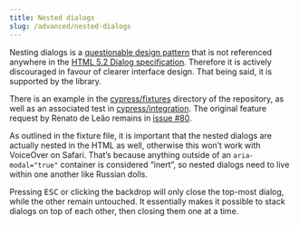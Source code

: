 ```yaml
---
title: Nested dialogs
slug: /advanced/nested-dialogs
---
```


Nesting dialogs is a [questionable design pattern](https://ux.stackexchange.com/questions/52042/is-it-acceptable-to-open-a-modal-popup-on-top-of-another-modal-popup) that is not referenced anywhere in the [HTML 5.2 Dialog specification](https://html.spec.whatwg.org/multipage/interactive-elements.html#the-dialog-element). Therefore it is actively discouraged in favour of clearer interface design. That being said, it is supported by the library.

There is an example in the [cypress/fixtures](https://github.com/KittyGiraudel/a11y-dialog/blob/main/cypress/fixtures/nested-dialogs.html) directory of the repository, as well as an associated test in [cypress/integration](https://github.com/KittyGiraudel/a11y-dialog/blob/main/cypress/integration/nestedDialogs.js). The original feature request by Renato de Leão remains in [issue #80](https://github.com/KittyGiraudel/a11y-dialog/issues/80#issuecomment-377691629).

As outlined in the fixture file, it is important that the nested dialogs are actually nested in the HTML as well, otherwise this won’t work with VoiceOver on Safari. That’s because anything outside of an `aria-modal="true"` container is considered “inert”, so nested dialogs need to live within one another like Russian dolls.

Pressing <kbd>ESC</kbd> or clicking the backdrop will only close the top-most dialog, while the other remain untouched. It essentially makes it possible to stack dialogs on top of each other, then closing them one at a time.
